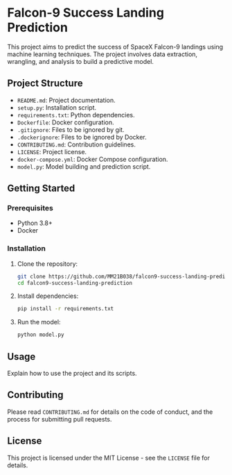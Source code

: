 # Falcon-9 Success Landing Prediction

This project aims to predict the success of SpaceX Falcon-9 landings using machine learning techniques. The project involves data extraction, wrangling, and analysis to build a predictive model.

## Project Structure

- `README.md`: Project documentation.
- `setup.py`: Installation script.
- `requirements.txt`: Python dependencies.
- `Dockerfile`: Docker configuration.
- `.gitignore`: Files to be ignored by git.
- `.dockerignore`: Files to be ignored by Docker.
- `CONTRIBUTING.md`: Contribution guidelines.
- `LICENSE`: Project license.
- `docker-compose.yml`: Docker Compose configuration.
- `model.py`: Model building and prediction script.

## Getting Started

### Prerequisites

- Python 3.8+
- Docker

### Installation

1. Clone the repository:
    ```bash
    git clone https://github.com/MM21B038/falcon9-success-landing-prediction.git
    cd falcon9-success-landing-prediction
    ```

2. Install dependencies:
    ```bash
    pip install -r requirements.txt
    ```

3. Run the model:
    ```bash
    python model.py
    ```

## Usage

Explain how to use the project and its scripts.

## Contributing

Please read `CONTRIBUTING.md` for details on the code of conduct, and the process for submitting pull requests.

## License

This project is licensed under the MIT License - see the `LICENSE` file for details.
